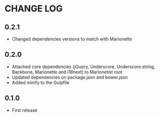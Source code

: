 # CHANGE LOG

## 0.2.1

* Changed dependencies versions to match with Marionette 

## 0.2.0

* Attached core dependencies (jQuery, Underscore, Underscore.string, Backbone, Marionette and i18next) to Marionetist root
* Updated dependencies on package.json and bower.json
* Added minify to the Gulpfile

## 0.1.0

* First release
